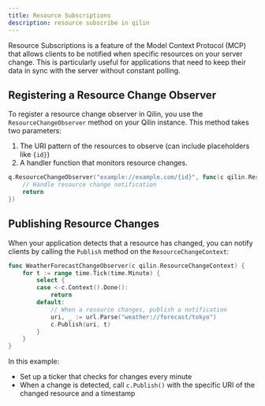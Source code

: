 ```yaml
---
title: Resource Subscriptions
description: resource subscribe in qilin
---
```


Resource Subscriptions is a feature of the Model Context Protocol (MCP) that allows clients to be notified when specific resources on your server change. This is particularly useful for applications that need to keep their data in sync with the server without constant polling.

## Registering a Resource Change Observer

To register a resource change observer in Qilin, you use the `ResourceChangeObserver` method on your Qilin instance. This method takes two parameters:

1. The URI pattern of the resources to observe (can include placeholders like `{id}`)
2. A handler function that monitors resource changes.

```go
q.ResourceChangeObserver("example://example.com/{id}", func(c qilin.ResourceChangeContext) {
    // Handle resource change notification
    return
})
```

## Publishing Resource Changes

When your application detects that a resource has changed, you can notify clients by calling the `Publish` method on the `ResourceChangeContext`:

```go
func WeatherForecastChangeObserver(c qilin.ResourceChangeContext) {
    for t := range time.Tick(time.Minute) {
        select {
        case <-c.Context().Done():
            return
        default:
            // When a resource changes, publish a notification
            uri, _ := url.Parse("weather://forecast/tokyo")
            c.Publish(uri, t)
        }
    }
}
```

In this example:
- Set up a ticker that checks for changes every minute
- When a change is detected, call `c.Publish()` with the specific URI of the changed resource and a timestamp
